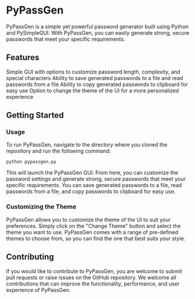 # PyPassGen
PyPassGen is a simple yet powerful password generator built using Python and PySimpleGUI. With PyPassGen, you can easily generate strong, secure passwords that meet your specific requirements.

## Features
Simple GUI with options to customize password length, complexity, and special characters
Ability to save generated passwords to a file and read passwords from a file
Ability to copy generated passwords to clipboard for easy use
Option to change the theme of the UI for a more personalized experience

## Getting Started
### Usage
To run PyPassGen, navigate to the directory where you cloned the repository and run the following command:

```
python pypassgen.py
```
This will launch the PyPassGen GUI. From here, you can customize the password settings and generate strong, secure passwords that meet your specific requirements. You can save generated passwords to a file, read passwords from a file, and copy passwords to clipboard for easy use.

### Customizing the Theme
PyPassGen allows you to customize the theme of the UI to suit your preferences. Simply click on the "Change Theme" button and select the theme you want to use. PyPassGen comes with a range of pre-defined themes to choose from, so you can find the one that best suits your style.

## Contributing
If you would like to contribute to PyPassGen, you are welcome to submit pull requests or raise issues on the GitHub repository. We welcome all contributions that can improve the functionality, performance, and user experience of PyPassGen.